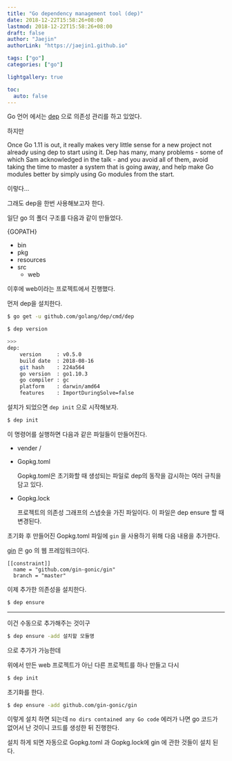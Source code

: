 ```yaml
---
title: "Go dependency management tool (dep)"
date: 2018-12-22T15:58:26+08:00
lastmod: 2018-12-22T15:58:26+08:00
draft: false
author: "Jaejin"
authorLink: "https://jaejin1.github.io"

tags: ["go"]
categories: ["go"]

lightgallery: true

toc:
  auto: false
---
```


Go 언어 에서는 [dep](https://github.com/golang/dep) 으로 의존성 관리를 하고 있었다. 

하지만

Once Go 1.11 is out, it really makes very little sense for a new project not already using dep to start using it. Dep has many, many problems - some of which Sam acknowledged in the talk - and you avoid all of them, avoid taking the time to master a system that is going away, and help make Go modules better by simply using Go modules from the start.

이렇다... 

<!--more-->

그래도 dep을 한번 사용해보고자 한다.

일단 go 의 폴더 구조를 다음과 같이 만들었다.

{GOPATH}
- bin
- pkg
- resources
- src
    - web

이후에 web이라는 프로젝트에서 진행했다.

먼저 dep을 설치한다.

~~~bash
$ go get -u github.com/golang/dep/cmd/dep

$ dep version

>>>
dep:
    version     : v0.5.0
    build date  : 2018-08-16
    git hash    : 224a564
    go version  : go1.10.3
    go compiler : gc
    platform    : darwin/amd64
    features    : ImportDuringSolve=false
~~~

설치가 되었으면 `dep init` 으로 시작해보자.

~~~bash
$ dep init
~~~

이 명령어를 실행하면 다음과 같은 파일들이 만들어진다.


- vender /

- Gopkg.toml

    Gopkg.toml은 초기화할 때 생성되는 파일로 dep의 동작을 감시하는 여러 규칙을 담고 있다.

- Gopkg.lock

    프로젝트의 의존성 그래프의 스냅숏을 가진 파일이다. 이 파일은 dep ensure 할 때 변경된다.

초기화 후 만들어진 Gopkg.toml 파일에 `gin` 을 사용하기 위해 다음 내용을 추가한다. 

[gin](https://github.com/gin-gonic/gin) 은 go 의 웹 프레임워크이다.

    [[constraint]]
      name = "github.com/gin-gonic/gin"
      branch = "master"

이제 추가한 의존성을 설치한다.

~~~bash
$ dep ensure
~~~

---

이건 수동으로 추가해주는 것이구 

~~~bash
$ dep ensure -add 설치할 모듈명
~~~

으로 추가가 가능한데

위에서 만든 web 프로젝트가 아닌 다른 프로젝트를 하나 만들고 다시

~~~bash
$ dep init
~~~

초기화를 한다. 

~~~bash
$ dep ensure -add github.com/gin-gonic/gin
~~~

이렇게 설치 하면 되는데 `no dirs contained any Go code` 에러가 나면 go 코드가 없어서 난 것이니 코드를 생성한 뒤 진행한다.

설치 하게 되면 자동으로 Gopkg.toml 과 Gopkg.lock에 gin 에 관한 것들이 설치 된다.
